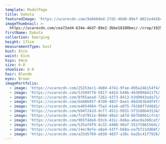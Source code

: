```yaml
---
template: ModelPage
title: Dakota
featuredImage: 'https://ucarecdn.com/9a668ded-27d2-48d0-89ef-8021e4426cef/'
imageThumbnail: >-
  https://ucarecdn.com/cea72ed4-634e-46d7-89e2-3bbe18100bec/-/crop/1925x2599/24,0/-/preview/
firstName: Dakota
collection: Emerging
height: 171cm
measurementType: bust
bust: 81cm
waist: 61cm
hips: 84cm
size: 6-8
shoeSize: 8-9
hair: Blonde
eyes: Brown
imagePortfolio:
  - image: 'https://ucarecdn.com/25253ec1-4b8d-4741-9fae-895a24b154f4/'
  - image: 'https://ucarecdn.com/52509ff8-5817-4424-b48b-4630068411f5/'
  - image: 'https://ucarecdn.com/8f65aead-7262-4373-8413-b3d9043ada71/'
  - image: 'https://ucarecdn.com/bd48b95f-87d8-4837-8ae1-86d363bddf4f/'
  - image: 'https://ucarecdn.com/e4854964-f5a2-41e6-a075-f6188f7d48d1/'
  - image: 'https://ucarecdn.com/b94f242d-dcf7-4511-9931-5f3188b43134/'
  - image: 'https://ucarecdn.com/fcd7951e-9b0d-40a2-a67d-6b7b0661cfc4/'
  - image: 'https://ucarecdn.com/9b5f4de8-93cb-431c-84ba-a6ac8a388caf/'
  - image: 'https://ucarecdn.com/535afdf9-4c32-4408-90af-551f586556dc/'
  - image: 'https://ucarecdn.com/14ec9efe-a8a4-43ff-b68a-ea7bf21dd68f/'
  - image: 'https://ucarecdn.com/a33d5769-e838-4837-a38c-ba2bc41f7928/'
---
```


